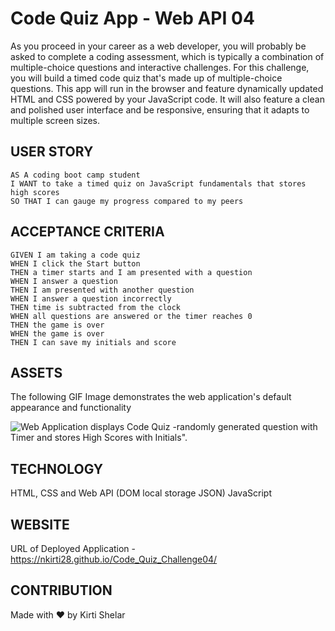 # Code Quiz App - Web API 04

As you proceed in your career as a web developer, you will probably be asked to complete a coding assessment, which is typically a combination of multiple-choice questions and interactive challenges. For this challenge, you will build a timed code quiz that's made up of multiple-choice questions. This app will run in the browser and feature dynamically updated HTML and CSS powered by your JavaScript code. It will also feature a clean and polished user interface and be responsive, ensuring that it adapts to multiple screen sizes.

## USER STORY

```
AS A coding boot camp student
I WANT to take a timed quiz on JavaScript fundamentals that stores high scores
SO THAT I can gauge my progress compared to my peers

```

## ACCEPTANCE CRITERIA

```
GIVEN I am taking a code quiz
WHEN I click the Start button
THEN a timer starts and I am presented with a question
WHEN I answer a question
THEN I am presented with another question
WHEN I answer a question incorrectly
THEN time is subtracted from the clock
WHEN all questions are answered or the timer reaches 0
THEN the game is over
WHEN the game is over
THEN I can save my initials and score

```

## ASSETS

The following GIF Image demonstrates the web application's default appearance and functionality

![Web Application displays Code Quiz -randomly generated question with Timer and stores High Scores with Initials".](./assets/images/Code-Quiz%20Challenge.gif)

## TECHNOLOGY

HTML, CSS and Web API (DOM local storage JSON) JavaScript

## WEBSITE

URL of Deployed Application - https://nkirti28.github.io/Code_Quiz_Challenge04/

## CONTRIBUTION

Made with ❤️ by Kirti Shelar
